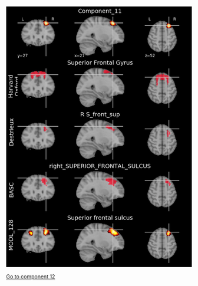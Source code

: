 


![11](preliminary/11.jpg "Component 11")

[Go to component 12](https://parietal-inria.github.io/MODL_atlas/1024/12 "Component 12")